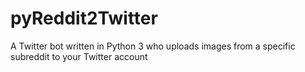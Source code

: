 # pyReddit2Twitter
A Twitter bot written in Python 3 who uploads images from a specific subreddit to your Twitter account
